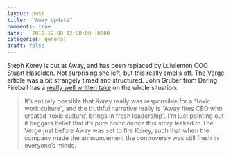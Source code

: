 ```yaml
---
layout: post
title:  "Away Update"
comments: true
date:   2019-12-08 12:00:00 -0500
categories: general
draft: false
---
```


Steph Korey is out at Away, and has been replaced by Lululemon COO Stuart Haselden. Not surprising she left, but this really smells off. The Verge article was a bit strangely timed and structured. John Gruber from Daring Fireball has a [really well written take](https://daringfireball.net/2019/12/away_replaces_ceo) on the whole situation.

> It’s entirely possible that Korey really was responsible for a “toxic work culture”, and the truthful narrative really is “Away fires CEO who created ‘toxic culture’, brings in fresh leadership”. I’m just pointing out it beggars belief that it’s pure coincidence this story leaked to The Verge just before Away was set to fire Korey, such that when the company made the announcement the controversy was still fresh in everyone’s minds.